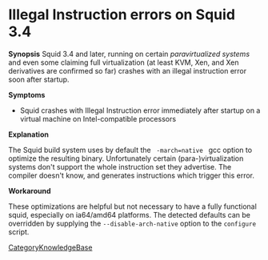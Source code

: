 # Illegal Instruction errors on Squid 3.4

**Synopsis** Squid 3.4 and later, running on certain *paravirtualized
systems* and even some claiming full virtualization (at least KVM, Xen,
and Xen derivatives are confirmed so far) crashes with an illegal
instruction error soon after startup.

**Symptoms**

  - Squid crashes with Illegal Instruction error immediately after
    startup on a virtual machine on Intel-compatible processors

**Explanation**

The Squid build system uses by default the `  -march=native  ` gcc
option to optimize the resulting binary. Unfortunately certain
(para-)virtualization systems don't support the whole instruction set
they advertise. The compiler doesn't know, and generates instructions
which trigger this error.

**Workaround**

These optimizations are helpful but not necessary to have a fully
functional squid, especially on ia64/amd64 platforms. The detected
defaults can be overridden by supplying the `--disable-arch-native`
option to the `configure` script.

[CategoryKnowledgeBase](/CategoryKnowledgeBase)

